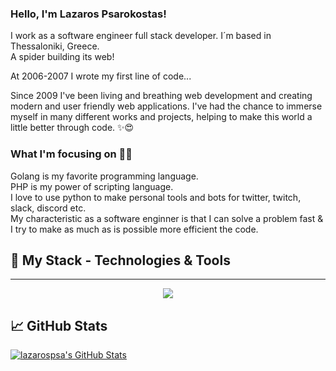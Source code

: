 ### Hello, I'm Lazaros Psarokostas!

I work as a software engineer full stack developer. I´m based in Thessaloniki, Greece.<br />
A spider building its web!

At 2006-2007 I wrote my first line of code...

Since 2009 I've been living and breathing web development and creating modern and user friendly web applications. I've had the chance to immerse myself in many different works and projects, helping to make this world a little better through code. ✨😍

### What I'm focusing on 👨‍💻

Golang is my favorite programming language.<br />
PHP is my power of scripting language.<br />
I love to use python to make personal tools and bots for twitter, twitch, slack, discord etc.<br />
My characteristic as a software enginner is that I can solve a problem fast & I try to make as much as is possible more efficient the code.

## 🔧 My Stack - Technologies & Tools

---
<div align="center">
  <a href="https://skillicons.dev">
    <img src="https://skillicons.dev/icons?i=go,php,c,cpp,cs,dotnet,raspberrypi,arduino,py,js,nodejs,express,jquery,selenium,symfony,laravel,wordpress,fastapi,flask,django,electron,html,css,bootstrap,vue,react,mysql,postgres,sqlite,mongodb,mongo,redis,firebase,docker,vscode,idea,bash,cmake,linux,git,github,gitlab,heroku,netlify,discord,bots,ps,ableton,stackoverflow,twitter,linkedin,instagram,md" />
    </a>
</div>


## &#x1f4c8; GitHub Stats

<a href="https://github.com/lazarospsa/lazarospsa">
<img align="center" src="https://github-readme-stats.vercel.app/api?username=lazarospsa&show_icons=true&line_height=27&count_private=true&title_color=ffffff&text_color=c9cacc&icon_color=2bbc8a&bg_color=1d1f21" alt="lazarospsa's GitHub Stats" />
</a>
